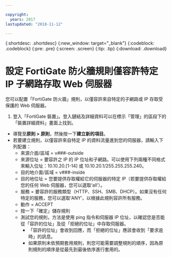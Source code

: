 ```yaml
---

copyright:
  years: 2017
lastupdated: "2018-11-12"

---
```


{:shortdesc: .shortdesc}
{:new_window: target="_blank"}
{:codeblock: .codeblock}
{:pre: .pre}
{:screen: .screen}
{:tip: .tip}
{:download: .download}

# 設定 FortiGate 防火牆規則僅容許特定 IP 子網路存取 Web 伺服器

您可以配置「FortiGate 防火牆」規則，以僅容許來自特定的子網路或 IP 存取受保護的 Web 伺服器。

1. 登入「FortiGate 裝置」。登入鏈結及詳細資料可以在標示「管理」的區段下的「裝置詳細資料」畫面上找到。
* 導覽至**原則 > 原則**，然後按一下**建立新的項目**。
* 若要建立規則，以僅容許來自特定 IP 的資料流量進到您的伺服器，請輸入下列配置：
    * 來源介面/區域 = v###-outside
    * 來源位址 = 要容許之 IP 的 IP 位址和子網路。可以使用下列兩種不同格式來輸入位址：10.10.20.[1-14] 或 10.10.20.1/255.255.255.240。
    * 目的地介面/區域  = v###-inside
    * 目的地位址 = 您要提供存取權給它的伺服器的特定 IP（若要提供存取權給您的任何 Web 伺服器，您可以選取‘all’）。
    * 服務 = 要容許的服務類型（HTTP、SSH、SMB、DHCP）。如果沒有任何特定的服務，您可以選取‘ANY’，以根據此規則容許所有服務。
    * 動作 = ACCEPT
    * 按一下「確定」儲存規則
    * 測試您的規則，方法是使用 ping 指令和伺服器 IP 位址，以確認您是否能從「容許的位址」及從「拒絕的位址」中存取伺服器。
        * 「容許的位址」會收到回應，而「拒絕的位址」應該會收到「要求逾時」的訊息。
        * 如果原則未依預期套用規則，則您可能需要調整規則的順序，因為原則規則的順序是從最先到最後依序進行套用的。
